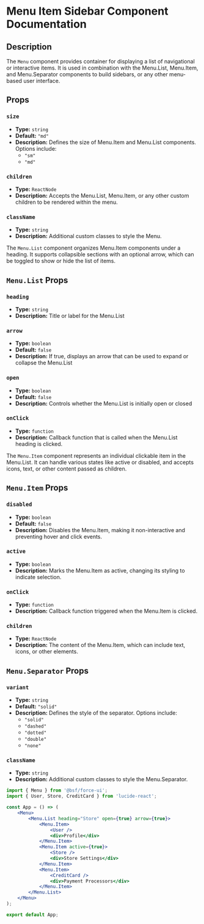 # Menu Item Sidebar Component Documentation

## Description

The `Menu` component provides container for displaying a list of navigational or interactive items. It is used in combination with the Menu.List, Menu.Item, and Menu.Separator components to build sidebars, or any other menu-based user interface.

## Props

### `size`
- **Type:** `string`
- **Default:** `"md"`
- **Description:** Defines the size of Menu.Item and Menu.List components. Options include:
  - `"sm"`
  - `"md"`

### `children`
- **Type:** `ReactNode`
- **Description:** Accepts the Menu.List, Menu.Item, or any other custom children to be rendered within the menu.

### `className`
- **Type:** `string`
- **Description:** Additional custom classes to style the Menu.


The `Menu.List` component organizes Menu.Item components under a heading. It supports collapsible sections with an optional arrow, which can be toggled to show or hide the list of items.

## `Menu.List` Props

### `heading`
- **Type:** `string`
- **Description:** Title or label for the Menu.List

### `arrow`
- **Type:** `boolean`
- **Default:** `false`
- **Description:** If true, displays an arrow that can be used to expand or collapse the Menu.List

### `open`
- **Type:** `boolean`
- **Default:** `false`
- **Description:** Controls whether the Menu.List is initially open or closed

### `onClick`
- **Type:** `function`
- **Description:** Callback function that is called when the Menu.List heading is clicked.


The `Menu.Item` component represents an individual clickable item in the Menu.List. It can handle various states like active or disabled, and accepts icons, text, or other content passed as children.

## `Menu.Item` Props

### `disabled`
- **Type:** `boolean`
- **Default:** `false`
- **Description:** Disables the Menu.Item, making it non-interactive and preventing hover and click events.

### `active`
- **Type:** `boolean`
- **Description:** Marks the Menu.Item as active, changing its styling to indicate selection.

### `onClick`
- **Type:** `function`
- **Description:** Callback function triggered when the Menu.Item is clicked.

### `children`
- **Type:** `ReactNode`
- **Description:** The content of the Menu.Item, which can include text, icons, or other elements.

## `Menu.Separator` Props

### `variant`
- **Type:** `string`
- **Default:** `"solid"`
- **Description:** Defines the style of the separator. Options include:
  - `"solid"`
  - `"dashed"`
  - `"dotted"`
  - `"double"`
  - `"none"`

### `className`
- **Type:** `string`
- **Description:** Additional custom classes to style the Menu.Separator.

```jsx
import { Menu } from '@bsf/force-ui';
import { User, Store, CreditCard } from 'lucide-react';

const App = () => (
    <Menu>
        <Menu.List heading="Store" open={true} arrow={true}>
            <Menu.Item>
                <User />
                <div>Profile</div>
            </Menu.Item>
            <Menu.Item active={true}>
                <Store />
                <div>Store Settings</div>
            </Menu.Item>
            <Menu.Item>
                <CreditCard />
                <div>Payment Processors</div>
            </Menu.Item>
        </Menu.List>
    </Menu>
);

export default App;
```